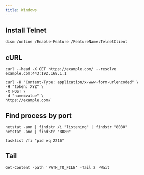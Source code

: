 ```yaml
---
title: Windows
---
```


## Install Telnet
```
dism /online /Enable-Feature /FeatureName:TelnetClient
```

## cURL
```
curl --head -X GET https://example.com/ --resolve example.com:443:192.168.1.1

curl -H "Content-Type: application/x-www-form-urlencoded" \
-H "token: XYZ" \ 
-X POST \
-d "name=value" \
https://example.com/
```

## Find process by port
```
netstat -aon | findstr /i "listening" | findstr "8080"
netstat -ano | findStr "8080"

tasklist /fi "pid eq 2216"
```

## Tail
```
Get-Content -path 'PATH_TO_FILE' -Tail 2 -Wait
```
